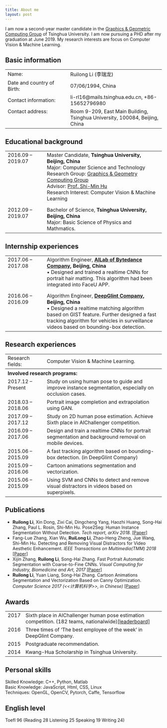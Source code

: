 ```yaml
---
title: About me
layout: post
---
```


I am now a second-year master candidate in the [Graphics &amp; Geometric Computing Group](http://cg.cs.tsinghua.edu.cn/) of Tsinghua University. I am now pursuing a PHD after my graduation at June 2019. My research interests are focus on Computer Vision &amp; Machine Learning.


## Basic information
<table border="0">
<tr><td width="40%">Name:</td><td>Ruilong Li (李瑞龙)</td></tr>
<tr><td width="40%">Date and country of Birth:</td><td>07/06/1994, China</td></tr>
<tr><td width="40%">Contact information:</td><td>li-rl16@mails.tsinghua.edu.cn,  +86-15652796980</td></tr>
<tr><td valign="top" width="40%">Contact address:</td><td>Room 9-209, East Main Building,<br>Tsinghua University, 100084, Beijing, China</td></tr>
</table>


## Educational background 
<table border="0" width="100%">
<tr>
<td valign="top" width="25%">2016.09 – 2019.07</td>
<td>
Master Candidate, <strong>Tsinghua University, Beijing, China</strong><br>
Major: Computer Science and Technology<br>
Research Group: <a href="http://cg.cs.tsinghua.edu.cn/">Graphics &amp; Geometry Computing Group</a><br>
Advisor: <a href="http://cg.cs.tsinghua.edu.cn/prof_hu.htm">Prof. Shi-Min Hu</a><br>
Research Interest: Computer Vision &amp; Machine Learning<br>
</td>
</tr>

<tr height="10px"></tr>

<tr>
<td valign="top" width="25%">2012.09 – 2019.07</td>
<td>
Bachelor of Science, <strong>Tsinghua University, Beijing, China</strong><br>
Major: Basic Science of Physics and Mathmatics.<br>
</td>
</tr>

</table>


## Internship experiences
<table border="0" width="100%">
<tr>
<td valign="top" width="25%">2017.06 – 2017.08</td>
<td>
Algorithm Engineer, <strong><a href="http://lab.toutiao.com/">AILab of Bytedance Company</a>, Beijing, China</strong><br>
• Designed and trained a realtime CNNs for portrait hair matting. This algorithm had been integrated into FaceU APP.<br>
</td>
</tr>

<tr height="10px"></tr>

<tr>
<td valign="top" width="25%">2016.06 – 2016.09</td>
<td>
Algorithm Engineer, <strong><a href="http://www.deepglint.com/en">DeepGlint Company</a>, Beijing, China</strong><br>
• Designed a realtime matching algorithm based on GIST feature. Further designed a fast tracking algorithm for vehicles in surveillance videos based on bounding-box detection.<br>
</td>
</tr>

</table>

## Research experiences
<table border="0" width="100%">
<tr><td valign="top" width="25%">Research fields: </td> <td>Computer Vision &amp; Machine Learning.</td></tr>
<tr><th align="left" colspan="2">Involved research programs: </th></tr>

<tr>
<td valign="top" width="25%">2017.12 – Present</td>
<td>Study on using human pose to guide and improve instance segmentation, especially on occlusion cases.</td>
</tr>

<tr>
<td valign="top" width="25%">2018.03 – 2018.06</td>
<td>Portrait image completion and extrapolation using GAN.</td>
</tr>

<tr>
<td valign="top" width="25%">2017.09 – 2017.12</td>
<td>Study on 2D human pose estimation. Achieve Sixth place in AIChallenger competition.</td>
</tr>

<tr>
<td valign="top" width="25%">2016.09 – 2017.06</td>
<td>Design and train a realtime CNNs for portrait segmentation and background removal on mobile devices.</td>
</tr>

<tr>
<td valign="top" width="25%">2015.06 – 2015.09</td>
<td>A fast tracking algorithm based on bounding-box detection. (in DeepGlint Company)</td>
</tr>

<tr>
<td valign="top" width="25%">2015.09 – 2016.06</td>
<td>Cartoon animations segmentation and vectorization.</td>
</tr>

<tr>
<td valign="top" width="25%">2015.06 – 2015.09</td>
<td>Using SVM and CNNs to detect and remove visual distractors in videos based on superpixels.</td>
</tr>

</table>

## Publications
- **Ruilong Li**, Xin Dong, Zixi Cai, Dingcheng Yang, Haozhi Huang, Song-Hai Zhang, Paul L. Rosin, Shi-Min Hu. Pose2Seg: Human Instance Segmentation Without Detection. *Tech report, arXiv 2018.* [[Paper]](https://arxiv.org/abs/1803.10683)
- Fang-Lue Zhang, Xian Wu, **RuiLong Li**, Zhao-Heng Zheng, Jue Wang, Shi-Min Hu. Detecting and Removing Visual Distractors for Video Aesthetic Enhancement. *IEEE Transactions on Multimedia(TMM) 2018* [[Paper]](http://cg.cs.tsinghua.edu.cn/papers/TMM-2017-VideoDistractor.pdf)
- Xijin Zhang, **Ruilong Li**, Song-Hai Zhang. Fast Portrait Automatic Segmentation with Coarse-to-Fine CNNs. *Visual Computing for Industry, Biomedicine and Art, 2017* [[Paper]](http://www.cnki.com.cn/Article/CJFDTotal-CADD201702006.htm)
- **Ruilong Li**, Yuan Liang, Song-Hai Zhang. Cartoon Animations Segmentation and Vectorization Based on Canny Optimization. *Computer Science 2017 (<<计算机科学>>, in Chinese)* [[Paper]](http://www.cnki.com.cn/Article/CJFDTotal-JSJA201708005.htm)


## Awards
<table border="0" width="100%">
<tr><td valign="top" width="7%">2017</td> <td> Sixth place in AIChallenger human pose estimation competition. (182 teams, nationalwide)<a href="https://challenger.ai/competition/keypoint/leaderboard?lan=en">[leaderboard]</a> </td></tr>
<tr><td valign="top" width="7%">2016</td> <td> Three times of ‘The best employee of the week’ in DeepGlint Company. </td></tr>
<tr><td valign="top" width="7%">2015</td> <td> Postgraduate recommendation. </td></tr>
<tr><td valign="top" width="7%">2014</td> <td> Kwang-Hua Scholarship in Tsinghua University. </td></tr>
</table>

## Personal skills
Skilled Knowledge: C++, Python, Matlab <br>
Basic Knowledge: JavaScript, Html, CSS, Linux <br>
Techniques: OpenGL, OpenCV, Pytorch, Caffe, Tensorflow <br>


## English level
Toefl  96  (Reading 28 Listening 25 Speaking 19 Writing 24)
